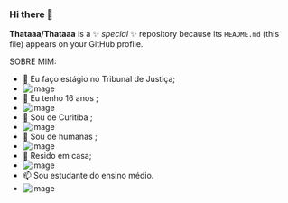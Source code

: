 ### Hi there 👋


**Thataaa/Thataaa** is a ✨ _special_ ✨ repository because its `README.md` (this file) appears on your GitHub profile.

SOBRE MIM:

- 🔭 Eu faço estágio no Tribunal de Justiça;
- ![image](https://github.com/Thataaa/Thataaa/assets/97708134/af57f281-0c0b-4319-9ac2-8b49c64dd8cf)
- 🌱 Eu tenho 16 anos ;
- ![image](https://github.com/Thataaa/Thataaa/assets/97708134/2d06dabb-7950-4732-a5a2-e285cd453af2)
- 👯 Sou de Curitiba ;
- ![image](https://github.com/Thataaa/Thataaa/assets/97708134/66a3f0ab-5245-40c2-b68c-b64fb593bb15)
- 🤔 Sou de humanas ;
- ![image](https://github.com/Thataaa/Thataaa/assets/97708134/c34dfcd0-4d14-4509-91a6-c19477509bdd)
- 💬 Resido em casa;
- ![image](https://github.com/Thataaa/Thataaa/assets/97708134/d6b168d0-9b42-4da9-bfe5-6d6bf8c11b0a)
- 📫 Sou estudante do ensino médio.
- ![image](https://github.com/Thataaa/Thataaa/assets/97708134/4b2108e6-4564-48a3-8511-0418095cfd30)


